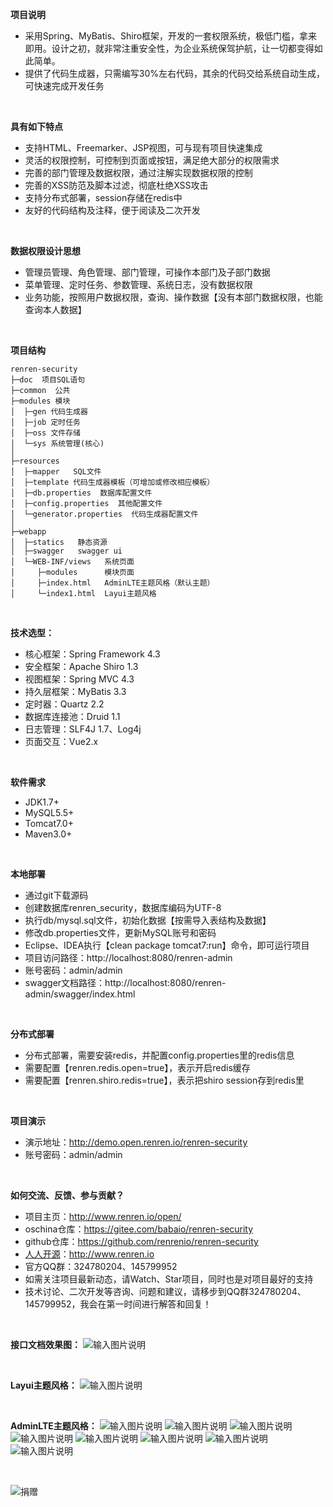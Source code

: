 **项目说明** 
- 采用Spring、MyBatis、Shiro框架，开发的一套权限系统，极低门槛，拿来即用。设计之初，就非常注重安全性，为企业系统保驾护航，让一切都变得如此简单。
- 提供了代码生成器，只需编写30%左右代码，其余的代码交给系统自动生成，可快速完成开发任务
<br>

**具有如下特点** 
- 支持HTML、Freemarker、JSP视图，可与现有项目快速集成
- 灵活的权限控制，可控制到页面或按钮，满足绝大部分的权限需求
- 完善的部门管理及数据权限，通过注解实现数据权限的控制
- 完善的XSS防范及脚本过滤，彻底杜绝XSS攻击
- 支持分布式部署，session存储在redis中
- 友好的代码结构及注释，便于阅读及二次开发

<br>

**数据权限设计思想** 
- 管理员管理、角色管理、部门管理，可操作本部门及子部门数据
- 菜单管理、定时任务、参数管理、系统日志，没有数据权限
- 业务功能，按照用户数据权限，查询、操作数据【没有本部门数据权限，也能查询本人数据】

<br> 

**项目结构** 
```
renren-security
├─doc  项目SQL语句
├─common  公共
├─modules 模块
│  ├─gen 代码生成器
│  ├─job 定时任务
│  ├─oss 文件存储
│  └─sys 系统管理(核心)
│ 
├─resources 
│  ├─mapper   SQL文件
│  ├─template 代码生成器模板（可增加或修改相应模板）
│  ├─db.properties  数据库配置文件
│  ├─config.properties  其他配置文件
│  └─generator.properties  代码生成器配置文件
│ 
├─webapp 
│  ├─statics   静态资源
│  ├─swagger   swagger ui
│  └─WEB-INF/views   系统页面
│     ├─modules      模块页面
│     ├─index.html   AdminLTE主题风格（默认主题）
│     └─index1.html  Layui主题风格

```

<br>

 **技术选型：** 
- 核心框架：Spring Framework 4.3
- 安全框架：Apache Shiro 1.3
- 视图框架：Spring MVC 4.3
- 持久层框架：MyBatis 3.3
- 定时器：Quartz 2.2
- 数据库连接池：Druid 1.1
- 日志管理：SLF4J 1.7、Log4j
- 页面交互：Vue2.x

<br>

 **软件需求** 
- JDK1.7+
- MySQL5.5+
- Tomcat7.0+
- Maven3.0+

<br>

 **本地部署**
- 通过git下载源码
- 创建数据库renren_security，数据库编码为UTF-8
- 执行db/mysql.sql文件，初始化数据【按需导入表结构及数据】
- 修改db.properties文件，更新MySQL账号和密码
- Eclipse、IDEA执行【clean package tomcat7:run】命令，即可运行项目
- 项目访问路径：http://localhost:8080/renren-admin
- 账号密码：admin/admin
- swagger文档路径：http://localhost:8080/renren-admin/swagger/index.html

<br>

 **分布式部署**
- 分布式部署，需要安装redis，并配置config.properties里的redis信息
- 需要配置【renren.redis.open=true】，表示开启redis缓存
- 需要配置【renren.shiro.redis=true】，表示把shiro session存到redis里

<br>

 **项目演示**
- 演示地址：http://demo.open.renren.io/renren-security
- 账号密码：admin/admin

<br>

**如何交流、反馈、参与贡献？** 
- 项目主页：http://www.renren.io/open/
- oschina仓库：https://gitee.com/babaio/renren-security
- github仓库：https://github.com/renrenio/renren-security
- [人人开源](http://www.renren.io)：http://www.renren.io   
- 官方QQ群：324780204、145799952
- 如需关注项目最新动态，请Watch、Star项目，同时也是对项目最好的支持
- 技术讨论、二次开发等咨询、问题和建议，请移步到QQ群324780204、145799952，我会在第一时间进行解答和回复！

<br>

**接口文档效果图：** 
![输入图片说明](http://cdn.renren.io/img/c8dae596146248d8b4d0639738c2932b "在这里输入图片标题")

<br>

**Layui主题风格：**
![输入图片说明](http://cdn.renren.io/img/1013aa91fe8542b7b05d82bc9444433a "在这里输入图片标题")

<br>

**AdminLTE主题风格：**
![输入图片说明](http://cdn.renren.io/img/f9762bc6574545ce908e271995efcf1c "在这里输入图片标题")
![输入图片说明](http://cdn.renren.io/img/a1b8bf1ea3db4844a8652a9cf84048cc "在这里输入图片标题")
![输入图片说明](http://cdn.renren.io/img/e542060605f94b3ebec699b0afffc22d "在这里输入图片标题")
![输入图片说明](http://cdn.renren.io/img/c94be5b4bf0d4387b18e119c91b1a986 "在这里输入图片标题")
![输入图片说明](http://cdn.renren.io/img/ae8c683a01c74d8dbc52d62547efda31 "在这里输入图片标题")
![输入图片说明](http://cdn.renren.io/img/ca38bcf3717c427d82dd67d86b744e18 "在这里输入图片标题")
![输入图片说明](http://cdn.renren.io/img/4862ec46a9ad469b90c30788c4707e35 "在这里输入图片标题")
![输入图片说明](http://cdn.renren.io/img/5d8e7243d30a4421b90f15394b6d1ccd "在这里输入图片标题")

<br>

![捐赠](http://cdn.renren.io/donate.jpg "捐赠") 